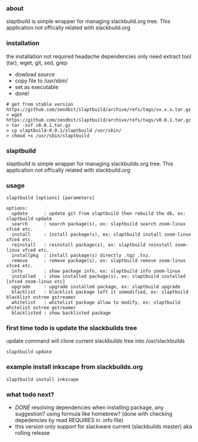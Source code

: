 ### about
slaptbuild is simple wrapper for managing slackbuild.org tree. This application not offically related with slackbuild.org

### installation
the installation not required headache dependencies only need extract tool (tar), wget, git, sed, grep
- dowload source
- copy file to /usr/sbin/
- set as executable
- done!
```
# get from stable version https://github.com/zendbit/slaptbuild/archive/refs/tags/vx.x.x.tar.gz
> wget https://github.com/zendbit/slaptbuild/archive/refs/tags/v0.0.1.tar.gz
> tar -xvf v0.0.1.tar.gz
> cp slaptbuild-0.0.1/slaptbuild /usr/sbin/
> chmod +x /usr/sbin/slaptbuild
```

### slaptbuild
slaptbuild is simple wrapper for managing slackbuilds.org tree. This application not offically related with slackbuild.org

### usage
```
slaptbuild [options] [parameters]

options:
  update      : update git from slaptbuild then rebuild the db, ex: slaptbuild update
  search      : search package(s), ex: slaptbuild search zoom-linux xfce4 etc.
  install     : install package(s), ex: slaptbuild install zoom-linux xfce4 etc.
  reinstall   : reinstall package(s), ex: slaptbuild reinstall zoom-linux xfce4 etc.
  installpkg  : install package(s) directly .tgz .txz.
  remove      : remove package(s), ex: slaptbuild remove zoom-linux xfce4 etc.
  info        : show package info, ex: slaptbuild info zoom-linux
  installed   : show installed package(s), ex: slaptbuild installed [xfce4 zoom-linux etc]
  upgrade     : upgrade installed package, ex: slaptbuild upgrade
  blacklist   : blacklist package left it unmodified, ex: slaptbuild blacklist ostree gstreamer
  whitelist   : whitelist package allow to modify, ex: slaptbuild whitelist ostree gstreamer
  blacklisted : show backlisted package
```
### first time todo is update the slackbuilds tree
update command will clone current slackbuilds tree into /usr/slackbuilds
```
slaptbuild update
```

### example install inkscape from slackbuilds.org
```
slaptbuild install inkscape
```
### what todo next?
- *DONE* resolving dependencies when installing package, any suggestion? using formula like homebrew? (done with checking depedencies by read REQUIRES in .info file)
- this version only support for slackware current (slackbuilds master) aka rolling release
